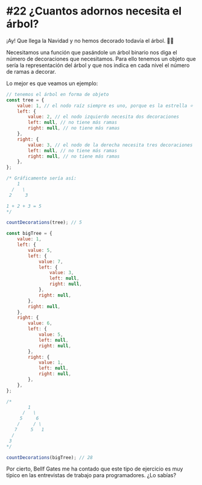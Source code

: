 # \#22 ¿Cuantos adornos necesita el árbol?

¡Ay! Que llega la Navidad y no hemos decorado todavía el árbol. 🎄😱

Necesitamos una función que pasándole un árbol binario nos diga el número de decoraciones que necesitamos. Para ello tenemos un objeto que sería la representación del árbol y que nos indica en cada nivel el número de ramas a decorar.

Lo mejor es que veamos un ejemplo:

```javascript
// tenemos el árbol en forma de objeto
const tree = {
	value: 1, // el nodo raíz siempre es uno, porque es la estrella ⭐
	left: {
		value: 2, // el nodo izquierdo necesita dos decoraciones
		left: null, // no tiene más ramas
		right: null, // no tiene más ramas
	},
	right: {
		value: 3, // el nodo de la derecha necesita tres decoraciones
		left: null, // no tiene más ramas
		right: null, // no tiene más ramas
	},
};

/* Gráficamente sería así:
    1
  /   \
 2     3

1 + 2 + 3 = 5
*/

countDecorations(tree); // 5

const bigTree = {
	value: 1,
	left: {
		value: 5,
		left: {
			value: 7,
			left: {
				value: 3,
				left: null,
				right: null,
			},
			right: null,
		},
		right: null,
	},
	right: {
		value: 6,
		left: {
			value: 5,
			left: null,
			right: null,
		},
		right: {
			value: 1,
			left: null,
			right: null,
		},
	},
};

/*
        1
      /   \
     5     6
    /     / \
   7     5   1
  /
 3
*/

countDecorations(bigTree); // 28
```

Por cierto, Bellf Gates me ha contado que este tipo de ejercicio es muy típico en las entrevistas de trabajo para programadores. ¿Lo sabías?
